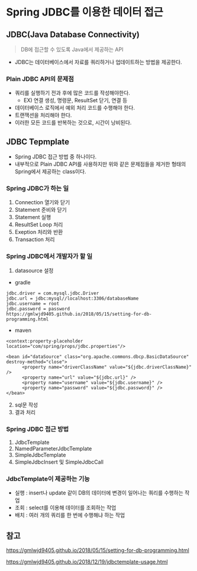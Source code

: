 # Spring JDBC를 이용한 데이터 접근

## JDBC(Java Database Connectivity)

> DB에 접근할 수 있도록 Java에서 제공하는 API

- JDBC는 데이터베이스에서 자료를 쿼리하거나 업데이트하는 방법을 제공한다.

### Plain JDBC API의 문제점

- 쿼리를 실행하기 전과 후에 많은 코드를 작성해야한다.
  - EX) 연결 생성, 명령문, ResultSet 닫기, 연결 등
- 데이터베이스 로직에서 예외 처리 코드를 수행해야 한다.
- 트랜잭션을 처리해야 한다.
- 이러한 모든 코드를 반복하는 것으로, 시간이 낭비된다.

## JDBC Tepmplate

- Spring JDBC 접근 방법 중 하나이다.
- 내부적으로 Plain JDBC API를 사용하지만 위와 같은 문제점들을 제거한 형태의 Spring에서 제공하는 class이다.

### Spring JDBC가 하는 일

1. Connection 열기와 닫기
2. Statement 준비와 닫기
3. Statement 실행
4. ResultSet Loop 처리
5. Exeption 처리와 반환
6. Transaction 처리

### Spring JDBC에서 개발자가 할 일

1. datasource 설정
- gradle
   
```
jdbc.driver = com.mysql.jdbc.Driver
jdbc.url = jdbc:mysql//localhost:3306/databaseName
jdbc.username = root
jdbc.password = password
https://gmlwjd9405.github.io/2018/05/15/setting-for-db-programming.html
```

- maven

```
<context:property-placeholder location="com/spring/props/jdbc.properties"/>

<bean id="dataSource" class="org.apache.commons.dbcp.BasicDataSource" destroy-method="close">
      <property name="driverClassName" value="${jdbc.driverClassName}" />
      <property name="url" value="${jdbc.url}" />
      <property name="username" value="${jdbc.username}" />
      <property name="password" value="${jdbc.password}" />
</bean>
```
2. sql문 작성
3. 결과 처리

### Spring JDBC 접근 방법

1. JdbcTemplate
2. NamedParameterJdbcTemplate
3. SimpleJdbcTemplate
4. SimpleJdbcInsert 및 SimpleJdbcCall

### JdbcTemplate이 제공하는 기능

- 실행 : insert나 update 같이 DB의 데이터에 변경이 일어나는 쿼리를 수행하는 작업
- 조회 : select를 이용해 데이터를 조회하는 작업
- 배치 : 여러 개의 쿼리를 한 번에 수행해냐 하는 작업

## 참고

https://gmlwjd9405.github.io/2018/05/15/setting-for-db-programming.html

https://gmlwjd9405.github.io/2018/12/19/jdbctemplate-usage.html
